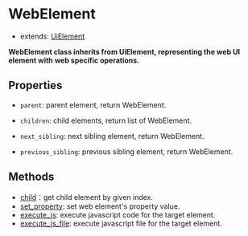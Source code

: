 # WebElement

- extends: [UiElement](./../../../../../python/uielement/uielement.md) 

**WebElement class inherits from UiElement, representing the web UI element with web specific operations.**  

## Properties

- `parent`: parent element, return WebElement.  

- `children`: child elements, return list of WebElement.  

- `next_sibling`: next sibling element, return WebElement.

- `previous_sibling`: previous sibling element, return WebElement.

## Methods
- [child](./child.md)：get child element by given index.
- [set_property](./set_property.md): set web element's property value.  
- [execute_js](./execute_js.md): execute javascript code for the target element.  
- [execute_js_file](./execute_js_file.md): execute javascript file for the target element.  


